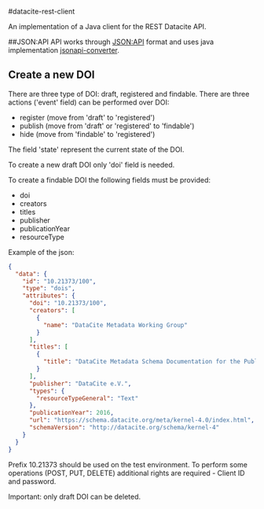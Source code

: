 #datacite-rest-client

An implementation of a Java client for the REST Datacite API.

 ##JSON:API
 API works through [JSON:API](https://jsonapi.org/) format 
 and uses java implementation [jsonapi-converter](https://github.com/jasminb/jsonapi-converter).
 
 ## Create a new DOI
 There are three type of DOI: draft, registered and findable.
 There are three actions ('event' field) can be performed over DOI:
 - register (move from 'draft' to 'registered')
 - publish (move from 'draft' or 'registered' to 'findable')
 - hide (move from 'findable' to 'registered')
 
 The field 'state' represent the current state of the DOI.
 
 To create a new draft DOI only 'doi' field is needed.
 
 To create a findable DOI the following fields must be provided:
 - doi
 - creators
 - titles
 - publisher
 - publicationYear
 - resourceType
 
 Example of the json:
 ```json
 {
   "data": {
     "id": "10.21373/100",
     "type": "dois",
     "attributes": {
       "doi": "10.21373/100",
       "creators": [
         {
           "name": "DataCite Metadata Working Group"
         }
       ],
       "titles": [
         {
           "title": "DataCite Metadata Schema Documentation for the Publication and Citation of Research Data v4.0"
         }
       ],
       "publisher": "DataCite e.V.",
       "types": {
         "resourceTypeGeneral": "Text"
       },
       "publicationYear": 2016,
       "url": "https://schema.datacite.org/meta/kernel-4.0/index.html",
       "schemaVersion": "http://datacite.org/schema/kernel-4"
     }
   }
 }
 ```
 
 Prefix 10.21373 should be used on the test environment.
 To perform some operations (POST, PUT, DELETE) additional rights are required - Client ID and password.
 
 Important: only draft DOI can be deleted.